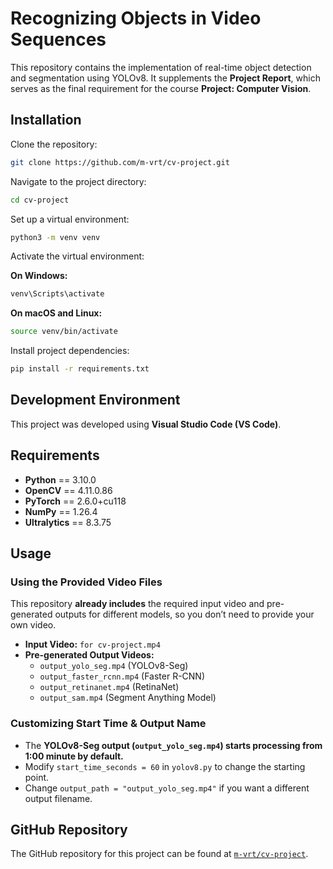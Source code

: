 # Recognizing Objects in Video Sequences  

This repository contains the implementation of real-time object detection and segmentation using YOLOv8. It supplements the **Project Report**, which serves as the final requirement for the course **Project: Computer Vision**.

## Installation  

Clone the repository:  
```bash
git clone https://github.com/m-vrt/cv-project.git
```

Navigate to the project directory:  
```bash
cd cv-project
```

Set up a virtual environment:  
```bash
python3 -m venv venv
```

Activate the virtual environment:  

**On Windows:**  
```bash
venv\Scripts\activate
```

**On macOS and Linux:**  
```bash
source venv/bin/activate
```

Install project dependencies:  
```bash
pip install -r requirements.txt
```

## Development Environment  

This project was developed using **Visual Studio Code (VS Code)**.

## Requirements  

- **Python** == 3.10.0  
- **OpenCV** == 4.11.0.86  
- **PyTorch** == 2.6.0+cu118  
- **NumPy** == 1.26.4  
- **Ultralytics** == 8.3.75  

## Usage  

### **Using the Provided Video Files**  
This repository **already includes** the required input video and pre-generated outputs for different models, so you don’t need to provide your own video.  

- **Input Video:** `for cv-project.mp4`  
- **Pre-generated Output Videos:**  
  - `output_yolo_seg.mp4` (YOLOv8-Seg)  
  - `output_faster_rcnn.mp4` (Faster R-CNN)  
  - `output_retinanet.mp4` (RetinaNet)  
  - `output_sam.mp4` (Segment Anything Model)  

### **Customizing Start Time & Output Name**  
- The **YOLOv8-Seg output (`output_yolo_seg.mp4`) starts processing from 1:00 minute by default.**  
- Modify `start_time_seconds = 60` in `yolov8.py` to change the starting point.  
- Change `output_path = "output_yolo_seg.mp4"` if you want a different output filename.  

## GitHub Repository  

The GitHub repository for this project can be found at [`m-vrt/cv-project`](https://github.com/m-vrt/cv-project).

